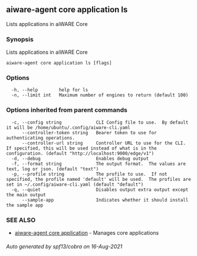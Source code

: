 ## aiware-agent core application ls

Lists applications in aiWARE Core

### Synopsis

Lists applications in aiWARE Core

```
aiware-agent core application ls [flags]
```

### Options

```
  -h, --help        help for ls
  -n, --limit int   Maximum number of engines to return (default 100)
```

### Options inherited from parent commands

```
  -c, --config string             CLI Config file to use.  By default it will be /home/ubuntu/.config/aiware-cli.yaml
      --controller-token string   Bearer token to use for authenticating operations.
      --controller-url string     Controller URL to use for the CLI.  If specified, this will be used instead of what is in the configuration. (default "http://localhost:9000/edge/v1")
  -d, --debug                     Enables debug output
  -f, --format string             The output format.  The values are text, log or json. (default "text")
  -p, --profile string            The profile to use.  If not specified, the profile named 'default' will be used.  The profiles are set in ~/.config/aiware-cli.yaml (default "default")
  -q, --quiet                     Disables output extra output except the main output
      --sample-app                Indicates whether it should install the sample app
```

### SEE ALSO

* [aiware-agent core application](/cli/aiware-agent_core_application.md)	 - Manages core applications

###### Auto generated by spf13/cobra on 16-Aug-2021
